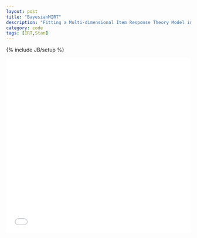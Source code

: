 ```yaml
---
layout: post
title: "BayesianMIRT"
description: "Fitting a Multi-dimensional Item Response Theory Model in Stan"
category: code
tags: [IRT,Stan]
---
```

{% include JB/setup %}


<div style='position: relative; width: 100%; height: 0px; padding-bottom: 95%;'>
<iframe style='position: absolute; left: 0px; top: 0px; width: 100%; height: 100%'
        frameborder="0" 
       src="/assets/projects/BayesianMIRT/BayesianMIRT.html"></iframe>
</div>


